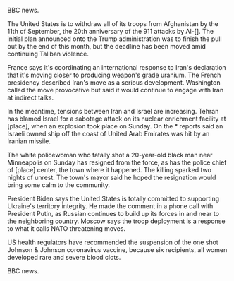 BBC news.

The United States is to withdraw all of its troops from Afghanistan by the 11th of September, the 20th anniversary of the 911 attacks by Al-[]. The initial plan announced onto the Trump administration was to finish the pull out by the end of this month, but the deadline has been moved amid continuing Taliban violence.

France says it's coordinating an international response to Iran's declaration that it's moving closer to producing weapon's grade uranium. The French presidency described Iran's move as a serious development. Washington called the move provocative but said it would continue to engage with Iran at indirect talks. 

In the meantime, tensions between Iran and Israel are increasing. Tehran has blamed Israel for a sabotage attack on its nuclear enrichment facility at [place], when an explosion took place on Sunday. On the * reports said an Israeli owned ship off the coast of United Arab Emirates was hit by an Iranian missile.

The white policewoman who fatally shot a 20-year-old black man near Minneapolis on Sunday has resigned from the force, as has the police chief of [place] center, the town where it happened. The killing sparked two nights of unrest. The town's mayor said he hoped the resignation would bring some calm to the community.

President Biden says the United States is totally committed to supporting Ukraine's territory integrity. He made the comment in a phone call with President Putin, as Russian continues to build up its forces in and near to the neighboring country. Moscow says the troop deployment is a response to what it calls NATO threatening moves.

US health regulators have recommended the suspension of the one shot Johnson & Johnson coronavirus vaccine, because six recipients, all women developed rare and severe blood clots.

BBC news.
